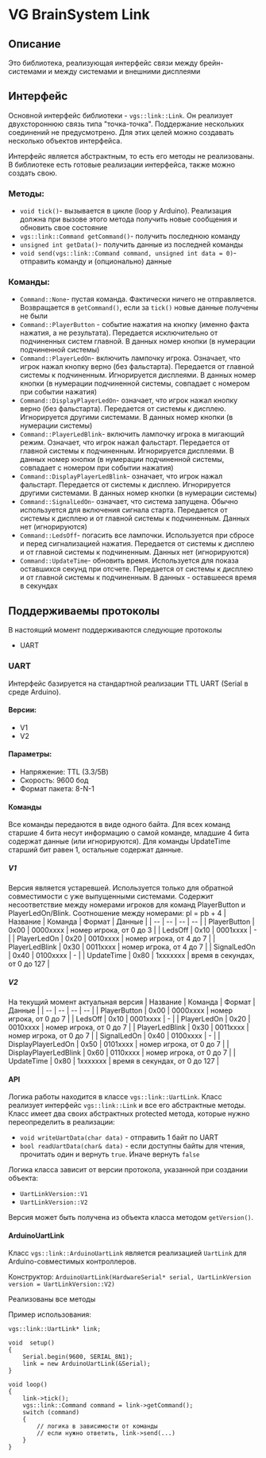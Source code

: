 # VG BrainSystem Link
## Описание
Это библиотека, реализующая интерфейс связи между брейн-системами и между системами и внешними дисплеями
## Интерфейс
Основной интерфейс библиотеки - `vgs::link::Link`. Он реализует двухстороннюю связь типа "точка-точка". Поддержание нескольких соединений не предусмотрено. Для этих целей можно создавать несколько объектов интерфейса.

Интерфейс является абстрактным, то есть его методы не реализованы. В библиотеке есть готовые реализации интерфейса, также можно создать свою.

 ### Методы:
 - `void tick()`- вызывается в цикле (loop у Arduino). Реализация должна при вызове этого метода получить новые сообщения и обновить свое состояние
 - `vgs::link::Command getCommand()`- получить последнюю команду
 - `unsigned int getData()`- получить данные из последней команды
 - `void send(vgs::link::Command command, unsigned int data = 0)`- отправить команду и (опционально) данные

### Команды:

 - `Command::None`- пустая команда. Фактически ничего не отправляется. Возвращается в `getCommand()`, если за `tick()` новые данные получены не были
 - `Command::PlayerButton` - событие нажатия на кнопку (именно факта нажатия, а не результата). Передается исключительно от подчиненных систем главной. В данных номер кнопки (в нумерации подчиненной системы)
 - `Command::PlayerLedOn`- включить лампочку игрока. Означает, что игрок нажал кнопку верно (без фальстарта). Передается от главной системы к подчиненным. Игнорируется дисплеями. В данных номер кнопки (в нумерации подчиненной системы, совпадает с номером при событии нажатия)
 - `Command::DisplayPlayerLedOn`- означает, что игрок нажал кнопку верно (без фальстарта). Передается от системы к дисплею. Игнорируется другими системами. В данных номер кнопки (в нумерации системы)
 - `Command::PlayerLedBlink`- включить лампочку игрока в мигающий режим. Означает, что игрок нажал фальстарт. Передается от главной системы к подчиненным. Игнорируется дисплеями. В данных номер кнопки (в нумерации подчиненной системы, совпадает с номером при событии нажатия)
 -  `Command::DisplayPlayerLedBlink`- означает, что игрок нажал фальстарт. Передается от системы к дисплею. Игнорируется другими системами. В данных номер кнопки (в нумерации системы)
 -  `Command::SignalLedOn`- означает, что система запущена. Обычно используется для включения сигнала старта. Передается от системы к дисплею и от главной системы к подчиненным. Данных нет (игнорируются)
 -  `Command::LedsOff`- погасить все лампочки. Используется при сбросе и перед сигнализацией нажатия. Передается от системы к дисплею и от главной системы к подчиненным. Данных нет (игнорируются)
 -  `Command::UpdateTime`- обновить время. Используется для показа оставшихся секунд при отсчете. Передается от системы к дисплею и от главной системы к подчиненным. В данных - оставшееся время в секундах
 
 
## Поддерживаемы протоколы
В настоящий момент поддерживаются следующие протоколы

 - UART

### UART
Интерфейс базируется на стандартной реализации TTL UART (Serial в среде Arduino). 
#### Версии:

 - V1
 - V2

#### Параметры:

 - Напряжение: TTL (3.3/5В)
 - Скорость: 9600 бод
 - Формат пакета: 8-N-1

#### Команды 
Все команды передаются в виде одного байта. Для всех команд старшие 4 бита несут информацию о самой команде, младшие 4 бита содержат данные (или игнорируются). Для команды UpdateTime старший бит равен 1, остальные содержат данные.

##### V1
Версия является устаревшей. Используется только для обратной совместимости с уже выпущенными системами. Содержит несоответствие между номерами игроков для команд PlayerButton и PlayerLedOn/Blink. Соотношение между номерами: pl = pb + 4
|     Название    | Команда |  Формат  |             Данные            | 
|        --       |    --   |    --    |               --              |
| PlayerButton    |   0x00  | 0000xxxx |    номер игрока, от 0 до 3    |
| LedsOff         |   0x10  | 0001xxxx |                -              |
| PlayerLedOn     |   0x20  | 0010xxxx |    номер игрока, от 4 до 7    |
| PlayerLedBlink  |   0x30  | 0011xxxx |    номер игрока, от 4 до 7    |
| SignalLedOn     |   0x40  | 0100xxxx |                -              |
| UpdateTime      |   0x80  | 1xxxxxxx | время в секундах, от 0 до 127 |

##### V2
На текущий момент актуальная версия
|       Название        | Команда |  Формат  |             Данные            | 
|          --           |    --   |    --    |               --              |
| PlayerButton          |   0x00  | 0000xxxx |    номер игрока, от 0 до 7    |
| LedsOff               |   0x10  | 0001xxxx |                -              |
| PlayerLedOn           |   0x20  | 0010xxxx |    номер игрока, от 0 до 7    |
| PlayerLedBlink        |   0x30  | 0011xxxx |    номер игрока, от 0 до 7    |
| SignalLedOn           |   0x40  | 0100xxxx |                -              |
| DisplayPlayerLedOn    |   0x50  | 0101xxxx |    номер игрока, от 0 до 7    |
| DisplayPlayerLedBlink |   0x60  | 0110xxxx |    номер игрока, от 0 до 7    |
| UpdateTime            |   0x80  | 1xxxxxxx | время в секундах, от 0 до 127 |

#### API
Логика работы находится в классе `vgs::link::UartLink`. Класс реализует интерфейс `vgs::link::Link` и все его абстрактные методы.
Класс имеет два своих абстрактных protected метода, которые нужно переопределить в реализации:

 - `void writeUartData(char data)` - отправить 1 байт по UART
 - `bool readUartData(char& data)` - если доступны байты для чтения, прочитать один и вернуть `true`. Иначе вернуть `false`

Логика класса зависит от версии протокола, указанной при создании объекта:

 - `UartLinkVersion::V1`
 - `UartLinkVersion::V2`

Версия может быть получена из объекта класса методом `getVersion()`.

#### ArduinoUartLink
Класс `vgs::link::ArduinoUartLink` является реализацией `UartLink` для Arduino-совместимых контроллеров.

Конструктор: `ArduinoUartLink(HardwareSerial* serial, UartLinkVersion version = UartLinkVersion::V2)`

Реализованы все методы

Пример использования: 

    vgs::link::UartLink* link;
    
    void  setup()
	{
		Serial.begin(9600, SERIAL_8N1);
		link = new ArduinoUartLink(&Serial);
	}
	
	void loop()
	{
		link->tick();
		vgs::link::Command command = link->getCommand();
		switch (command)
		{
			// логика в зависимости от команды
			// если нужно ответить, link->send(...)
		}
	}